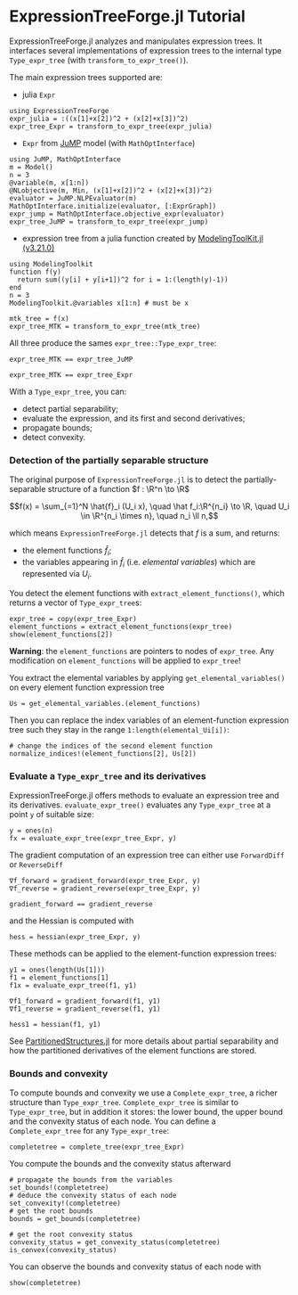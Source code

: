 # ExpressionTreeForge.jl Tutorial

ExpressionTreeForge.jl analyzes and manipulates expression trees.
It interfaces several implementations of expression trees to the internal type `Type_expr_tree` (with `transform_to_expr_tree()`).

The main expression trees supported are:
- julia `Expr`
```@example ExpressionTreeForge
using ExpressionTreeForge
expr_julia = :((x[1]+x[2])^2 + (x[2]+x[3])^2)
expr_tree_Expr = transform_to_expr_tree(expr_julia)
```

- `Expr` from [JuMP](https://github.com/jump-dev/JuMP.jl) model (with `MathOptInterface`)
```@example ExpressionTreeForge
using JuMP, MathOptInterface
m = Model()
n = 3
@variable(m, x[1:n])
@NLobjective(m, Min, (x[1]+x[2])^2 + (x[2]+x[3])^2)
evaluator = JuMP.NLPEvaluator(m)
MathOptInterface.initialize(evaluator, [:ExprGraph])
expr_jump = MathOptInterface.objective_expr(evaluator)
expr_tree_JuMP = transform_to_expr_tree(expr_jump)
```

- expression tree from a julia function created by [ModelingToolKit.jl (v3.21.0)](https://github.com/SciML/ModelingToolkit.jl/)
```@example ExpressionTreeForge
using ModelingToolkit
function f(y)    
  return sum((y[i] + y[i+1])^2 for i = 1:(length(y)-1))
end
n = 3
ModelingToolkit.@variables x[1:n] # must be x

mtk_tree = f(x)
expr_tree_MTK = transform_to_expr_tree(mtk_tree)
```

All three produce the sames `expr_tree::Type_expr_tree`:
```@example ExpressionTreeForge
expr_tree_MTK == expr_tree_JuMP
```

```@example ExpressionTreeForge
expr_tree_MTK == expr_tree_Expr
```

With a `Type_expr_tree`, you can:
- detect partial separability;
- evaluate the expression, and its first and second derivatives;
- propagate bounds;
- detect convexity.


### Detection of the partially separable structure
The original purpose of `ExpressionTreeForge.jl` is to detect the partially-separable structure of a function $f : \R^n \to \R$
```math
f(x) = \sum_{=1}^N \hat{f}_i (U_i x), \quad \hat f_i:\R^{n_i} \to \R, \quad U_i \in \R^{n_i \times n}, \quad n_i \ll n,
```
which means `ExpressionTreeForge.jl` detects that $f$ is a sum, and returns:
- the element functions $\hat{f}_i$;
- the variables appearing in $\hat{f}_i$ (i.e. *elemental variables*) which are represented via $U_i$.

You detect the element functions with `extract_element_functions()`, which returns a vector of `Type_expr_tree`s:
```@example ExpressionTreeForge
expr_tree = copy(expr_tree_Expr)
element_functions = extract_element_functions(expr_tree)
show(element_functions[2])
```
**Warning**: the `element_functions` are pointers to nodes of `expr_tree`. Any modification on `element_functions` will be applied to `expr_tree`!

You extract the elemental variables by applying `get_elemental_variables()` on every element function expression tree
```@example ExpressionTreeForge
Us = get_elemental_variables.(element_functions)
```

Then you can replace the index variables of an element-function expression tree such they stay in the range `1:length(elemental_Ui[i])`:
```@example ExpressionTreeForge
# change the indices of the second element function
normalize_indices!(element_functions[2], Us[2])
```

### Evaluate a `Type_expr_tree` and its derivatives
ExpressionTreeForge.jl offers methods to evaluate an expression tree and its derivatives.
`evaluate_expr_tree()` evaluates any `Type_expr_tree` at a point `y` of suitable size:
```@example ExpressionTreeForge
y = ones(n)
fx = evaluate_expr_tree(expr_tree_Expr, y)
```
The gradient computation of an expression tree can either use `ForwardDiff` or `ReverseDiff`
```@example ExpressionTreeForge
∇f_forward = gradient_forward(expr_tree_Expr, y)
∇f_reverse = gradient_reverse(expr_tree_Expr, y)
```
```@example ExpressionTreeForge
gradient_forward == gradient_reverse
```
and the Hessian is computed with
```@example ExpressionTreeForge
hess = hessian(expr_tree_Expr, y)
```

These methods can be applied to the element-function expression trees:
```
y1 = ones(length(Us[1]))
f1 = element_functions[1]
f1x = evaluate_expr_tree(f1, y1)

∇f1_forward = gradient_forward(f1, y1)
∇f1_reverse = gradient_reverse(f1, y1)

hess1 = hessian(f1, y1)
```
See [PartitionedStructures.jl](https://github.com/JuliaSmoothOptimizers/PartitionedStructures.jl) for more details about partial separability and how the partitioned derivatives of the element functions are stored.

### Bounds and convexity
To compute bounds and convexity we use a `Complete_expr_tree`, a richer structure than `Type_expr_tree`.
`Complete_expr_tree` is similar to `Type_expr_tree`, but in addition it stores: the lower bound, the upper bound and the convexity status of each node.
You can define a `Complete_expr_tree` for any `Type_expr_tree`:
```@example ExpressionTreeForge
completetree = complete_tree(expr_tree_Expr)
```
You compute the bounds and the convexity status afterward
```@example ExpressionTreeForge
# propagate the bounds from the variables
set_bounds!(completetree)
# deduce the convexity status of each node
set_convexity!(completetree)
# get the root bounds
bounds = get_bounds(completetree)
```

```@example ExpressionTreeForge
# get the root convexity status
convexity_status = get_convexity_status(completetree)
is_convex(convexity_status)
```

You can observe the bounds and convexity status of each node with
```@example ExpressionTreeForge
show(completetree)
```